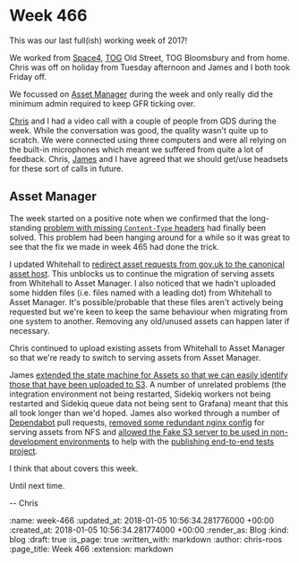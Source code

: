 Week 466
========

This was our last full(ish) working week of 2017!

We worked from [Space4][space4], [TOG][the-office-group] Old Street, TOG Bloomsbury and from home. Chris was off on holiday from Tuesday afternoon and James and I both took Friday off.

We focussed on [Asset Manager][asset-manager] during the week and only really did the minimum admin required to keep GFR ticking over.

[Chris][chris-lowis] and I had a video call with a couple of people from GDS during the week. While the conversation was good, the quality wasn't quite up to scratch. We were connected using three computers and were all relying on the built-in microphones which meant we suffered from quite a lot of feedback. Chris, [James][james-mead] and I have agreed that we should get/use headsets for these sort of calls in future.

## Asset Manager

The week started on a positive note when we confirmed that the long-standing [problem with missing `Content-Type` headers][asset-manager-issue-238] had finally been solved. This problem had been hanging around for a while so it was great to see that the fix we made in week 465 had done the trick.

I updated Whitehall to [redirect asset requests from gov.uk to the canonical asset host][whitehall-pr-3627]. This unblocks us to continue the migration of serving assets from Whitehall to Asset Manager. I also noticed that we hadn't uploaded some hidden files (i.e. files named with a leading dot) from Whitehall to Asset Manager. It's possible/probable that these files aren't actively being requested but we're keen to keep the same behaviour when migrating from one system to another. Removing any old/unused assets can happen later if necessary.

Chris continued to upload existing assets from Whitehall to Asset Manager so that we're ready to switch to serving assets from Asset Manager.

James [extended the state machine for Assets so that we can easily identify those that have been uploaded to S3][asset-manager-pr-364]. A number of unrelated problems (the integration environment not being restarted, Sidekiq workers not being restarted and Sidekiq queue data not being sent to Grafana) meant that this all took longer than we'd hoped. James also worked through a number of [Dependabot][dependabot] pull requests, [removed some redundant nginx config][govuk-puppet-pr-6971] for serving assets from NFS and [allowed the Fake S3 server to be used in non-development environments][asset-manager-pr-361] to help with the [publishing end-to-end tests project][publishing-e2e-tests].

I think that about covers this week.

Until next time.

-- Chris

[asset-manager]: https://github.com/alphagov/asset-manager
[asset-manager-issue-238]: https://github.com/alphagov/asset-manager/issues/238
[asset-manager-pr-361]: https://github.com/alphagov/asset-manager/pull/361
[asset-manager-pr-364]: https://github.com/alphagov/asset-manager/pull/364
[chris-lowis]: /chris-lowis
[dependabot]: https://dependabot.com/
[govuk-puppet-pr-6971]: https://github.com/alphagov/govuk-puppet/pull/6971
[james-mead]: /james-mead
[space4]: http://space4.tech/
[the-office-group]: http://www.theofficegroup.co.uk/
[whitehall-pr-3627]: https://github.com/alphagov/whitehall/pull/3627
[publishing-e2e-tests]: https://github.com/alphagov/publishing-e2e-tests

:name: week-466
:updated_at: 2018-01-05 10:56:34.281776000 +00:00
:created_at: 2018-01-05 10:56:34.281774000 +00:00
:render_as: Blog
:kind: blog
:draft: true
:is_page: true
:written_with: markdown
:author: chris-roos
:page_title: Week 466
:extension: markdown
